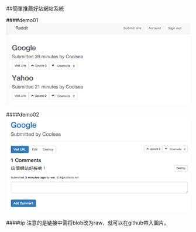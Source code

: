 ##簡單推薦好站網站系統

####demo01
![demo1](https://github.com/coolsea/raddit/raw/master/app/assets/images/2015-01-30-1.png)

####demo02
![demo2](https://github.com/coolsea/raddit/raw/master/app/assets/images/2015-01-30-2.png)


####tip
注意的是链接中需将blob改为raw，就可以在github帶入圖片。


